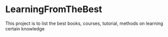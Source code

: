 # LearningFromTheBest
This project is to list the best books, courses, tutorial, methods on learning certain knowledge
